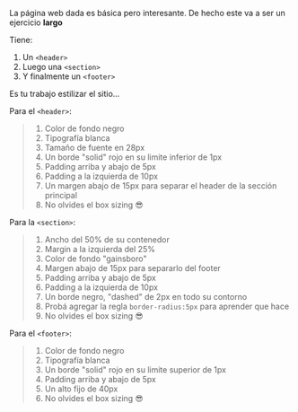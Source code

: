 La página web dada es básica pero interesante.
De hecho este va a ser un ejercicio **largo**

Tiene:

1. Un `<header>`
2. Luego una `<section>`
3. Y finalmente un `<footer>`

Es tu trabajo estilizar el sitio...

Para el `<header>`:

> 1. Color de fondo negro
> 2. Tipografía blanca
> 3. Tamaño de fuente en 28px
> 4. Un borde "solid" rojo en su limite inferior de 1px
> 5. Padding arriba y abajo de 5px
> 6. Padding a la izquierda de 10px
> 7. Un margen abajo de 15px para separar el header de la sección principal
> 8. No olvides el box sizing :sunglasses:

Para la `<section>`:

> 1. Ancho del 50% de su contenedor
> 2. Margin a la izquierda del 25%
> 3. Color de fondo "gainsboro"
> 4. Margen abajo de 15px para separarlo del footer
> 5. Padding arriba y abajo de 5px
> 6. Padding a la izquierda de 10px
> 7. Un borde negro, "dashed" de 2px en todo su contorno
> 8. Probá agregar la regla `border-radius:5px` para aprender que hace
> 9. No olvides el box sizing :sunglasses:

Para el `<footer>`:
> 1. Color de fondo negro
> 2. Tipografía blanca
> 3. Un borde "solid" rojo en su limite superior de 1px
> 5. Padding arriba y abajo de 5px
> 6. Un alto fijo de 40px
> 7. No olvides el box sizing :sunglasses:
